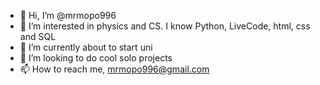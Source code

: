 - 👋 Hi, I’m @mrmopo996
- 👀 I’m interested in physics and CS.
 I know Python, LiveCode, html, css and SQL
- 🌱 I’m currently about to start uni
- 💞️ I’m looking to do cool solo projects
- 📫 How to reach me, mrmopo996@gmail.com
